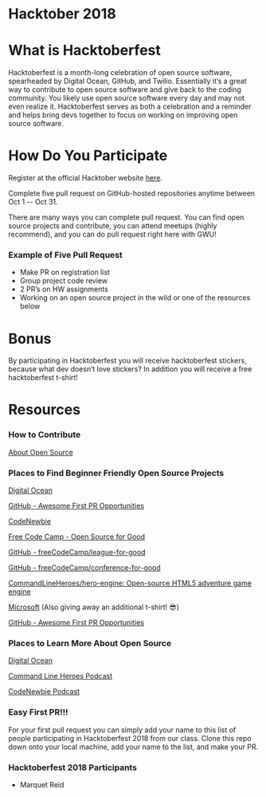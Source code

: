# Hacktober 2018

# What is Hacktoberfest
Hacktoberfest is a month-long celebration of open source software, spearheaded by Digital Ocean, GitHub, and Twilio. Essentially it’s a great way to contribute to open source software and give back to the coding community. You likely use open source software every day and may not even realize it. Hacktoberfest serves as both a celebration and a reminder and helps bring devs together to focus on working on improving open source software.

# How Do You Participate
Register at the official Hacktober website [here](https://hacktoberfest.digitalocean.com/).

Complete five pull request on GitHub-hosted repositories anytime between Oct 1 -- Oct 31.

There are many ways you can complete pull request. You can find open source projects and contribute, you can attend meetups (highly recommend), and you can do pull request right here with GWU!  

### Example of Five Pull Request
* Make PR on registration list
* Group project code review
* 2 PR’s on HW assignments 
* Working on an open source project in the wild or one of the resources below

# Bonus
By participating in Hacktoberfest you will receive hacktoberfest stickers, because what dev doesn’t love stickers? In addition you will receive a free hacktoberfest t-shirt!

# Resources

### How to Contribute

[About Open Source](https://opensource.guide/how-to-contribute/)

### Places to Find Beginner Friendly Open Source Projects

[Digital Ocean](https://hacktoberfest.digitalocean.com/#projects)

[GitHub - Awesome First PR Opportunities](https://help.github.com/articles/finding-open-source-projects-on-github/)

[CodeNewbie](https://www.codenewbie.org/)

[Free Code Camp - Open Source for Good](https://www.freecodecamp.org/nonprofits/)

[GitHub - freeCodeCamp/league-for-good](https://github.com/freeCodeCamp/league-for-good)

[GitHub - freeCodeCamp/conference-for-good](https://github.com/freeCodeCamp/conference-for-good)

[CommandLineHeroes/hero-engine: Open-source HTML5 adventure game engine](https://github.com/CommandLineHeroes/hero-engine)

[Microsoft](https://opensource.microsoft.com/) (Also giving away an additional t-shirt! 😎)

[GitHub - Awesome First PR Opportunities](https://github.com/MunGell/awesome-for-beginners)

### Places to Learn More About Open Source
[Digital Ocean](https://hacktoberfest.digitalocean.com/)

[Command Line Heroes Podcast](https://www.redhat.com/en/command-line-heroes)

[CodeNewbie Podcast](https://www.codenewbie.org/podcast)


### Easy First PR!!!
For your first pull request you can simply add your name to this list of people participating in Hacktoberfest 2018 from our class. Clone this repo down onto your local machine, add your name to the list, and make your PR.

### Hacktoberfest 2018 Participants
* Marquet Reid
